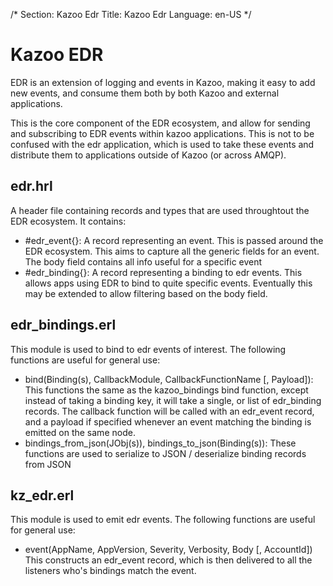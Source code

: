 /*
Section: Kazoo Edr
Title: Kazoo Edr
Language: en-US
*/

# Kazoo EDR

EDR is an extension of logging and events in Kazoo, making it easy to add new events, and consume
them both by both Kazoo and external applications.

This is the core component of the EDR ecosystem, and allow for sending and subscribing to EDR events
within kazoo applications. This is not to be confused with the edr application, which is used to
take these events and distribute them to applications outside of Kazoo (or across AMQP).

## edr.hrl

A header file containing records and types that are used throughtout the EDR ecosystem. It
contains:
  - #edr_event{}:
    A record representing an event. This is passed around the EDR ecosystem. This aims to capture
    all the generic fields for an event. The body field contains all info useful for a specific
    event
  - #edr_binding{}:
    A record representing a binding to edr events. This allows apps using EDR to bind to quite
    specific events. Eventually this may be extended to allow filtering based on the body field.


## edr_bindings.erl

This module is used to bind to edr events of interest. The following functions are useful for
general use:
  - bind(Binding(s), CallbackModule, CallbackFunctionName [, Payload]):
    This functions the same as the kazoo_bindings bind function, except instead of taking a binding
    key, it will take a single, or list of edr_binding records. The callback function will be
    called with an edr_event record, and a payload if specified whenever an event matching the
    binding is emitted on the same node.
  - bindings_from_json(JObj(s)), bindings_to_json(Binding(s)):
    These functions are used to serialize to JSON / deserialize binding records from JSON


## kz_edr.erl

This module is used to emit edr events. The following functions are useful for general use:
  - event(AppName, AppVersion, Severity, Verbosity, Body [, AccountId])
    This constructs an edr_event record, which is then delivered to all the listeners who's bindings
    match the event.
